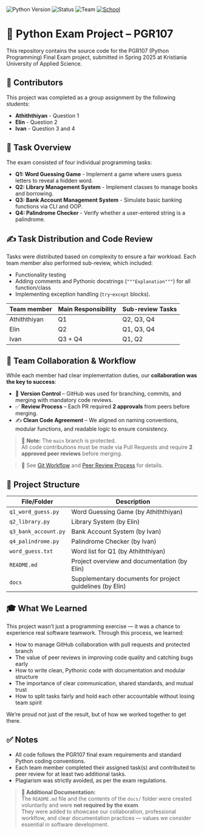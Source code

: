![Python Version](https://img.shields.io/badge/python-3.12.7%2B-blue)
![Status](https://img.shields.io/badge/status-complete-brightgreen)
![Team](https://img.shields.io/badge/team-pyPK%20-blue)
[![School](https://img.shields.io/badge/School-Kristiania%20University%20of%20Applied%20Sciences-red)](https://www.kristiania.no/)

# 🐍 Python Exam Project – PGR107

This repository contains the source code for the PGR107 (Python Programming) Final Exam project, submitted in Spring 2025 at Kristiania University of Applied Science.

## 👥 Contributors

This project was completed as a group assignment by the following students:

- **Athiththiyan** - Question 1
- **Elin** - Question 2
- **Ivan** - Question 3 and 4

## 📝 Task Overview

The exam consisted of four individual programming tasks:

- **Q1: Word Guessing Game** - Implement a game where users guess letters to reveal a hidden word.
- **Q2: Library Management System** - Implement classes to manage books and borrowing.
- **Q3: Bank Account Management System** - Simulate basic banking functions via CLI and OOP.
- **Q4: Palindrome Checker** - Verify whether a user-entered string is a palindrome.

## ✍️ Task Distribution and Code Review

Tasks were distributed based on complexity to ensure a fair workload. Each team member also performed sub-review, which included:

- Functionality testing
- Adding comments and Pythonic docstrings (`"""Explanation"""`) for all function/class
- Implementing exception handling (`try`-`except` blocks).

| Team member  | Main Responsibility | Sub-review Tasks |
| ------------ | ------------------- | ---------------- |
| Athiththiyan | Q1                  | Q2, Q3, Q4       |
| Elin         | Q2                  | Q1, Q3, Q4       |
| Ivan         | Q3 + Q4             | Q1, Q2           |

## 🤝 Team Collaboration & Workflow

While each member had clear implementation duties, our **collaboration was the key to success**:

- 🔀 **Version Control** – GitHub was used for branching, commits, and merging with mandatory code reviews.
- ✅ **Review Process** – Each PR required **2 approvals** from peers before merging.
- ✍️ **Clean Code Agreement** – We aligned on naming conventions, modular functions, and readable logic to ensure consistency.

> 🚫 **Note:** The `main` branch is protected.  
> All code contributions must be made via Pull Requests and require **2 approved peer reviews** before merging.

> 📌 See [Git Workflow](docs/GIT_WORKFLOW.md) and [Peer Review Process](docs/PEER_REVIEW_PROCESS.md) for details.


## 📁 Project Structure

| File/Folder          | Description                                              |
| -------------------- | -------------------------------------------------------- |
| `q1_word_guess.py`   | Word Guessing Game (by Athiththiyan)                     |
| `q2_library.py`      | Library System (by Elin)                                 |
| `q3_bank_account.py` | Bank Account System (by Ivan)                            |
| `q4_palindrome.py`   | Palindrome Checker (by Ivan)                             |
| `word_guess.txt`     | Word list for Q1 (by Athiththiyan)                       |
| `README.md`          | Project overview and documentation (by Elin)             |
| `docs`               | Supplementary documents for project guidelines (by Elin) |

## 🎓 What We Learned

This project wasn’t just a programming exercise — it was a chance to experience real software teamwork. Through this process, we learned:

- How to manage GitHub collaboration with pull requests and protected branch
- The value of peer reviews in improving code quality and catching bugs early
- How to write clean, Pythonic code with documentation and modular structure
- The importance of clear communication, shared standards, and mutual trust
- How to split tasks fairly and hold each other accountable without losing team spirit

We’re proud not just of the result, but of how we worked together to get there.

## ✅ Notes

- All code follows the PGR107 final exam requirements and standard Python coding conventions.
- Each team member completed their assigned task(s) and contributed to peer review for at least two additional tasks.
- Plagiarism was strictly avoided, as per the exam regulations.

> **📄 Additional Documentation:**  
> The `README.md` file and the contents of the `docs/` folder were created voluntarily and were **not required by the exam**.  
> They were added to showcase our collaboration, professional workflow, and clear documentation practices — values we consider essential in software development.
